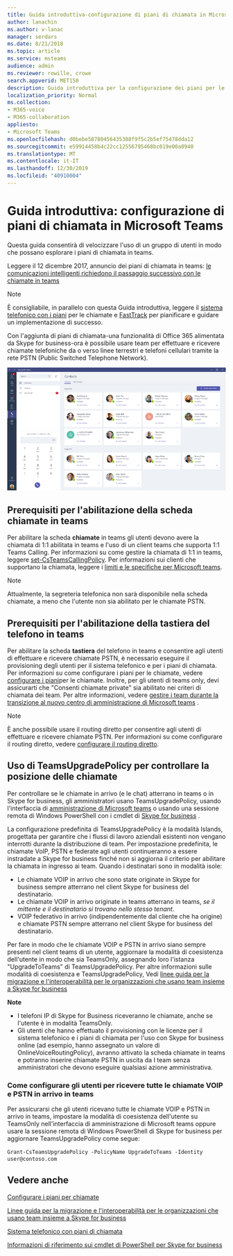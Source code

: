 ```yaml
---
title: Guida introduttiva-configurazione di piani di chiamata in Microsoft Teams
author: lanachin
ms.author: v-lanac
manager: serdars
ms.date: 8/21/2018
ms.topic: article
ms.service: msteams
audience: admin
ms.reviewer: rowille, crowe
search.appverid: MET150
description: Guida introduttiva per la configurazione dei piani per le chiamate in Microsoft teams.
localization_priority: Normal
ms.collection:
- M365-voice
- M365-collaboration
appliesto:
- Microsoft Teams
ms.openlocfilehash: d0bebe58780456435388f9f5c2b5ef75478dda12
ms.sourcegitcommit: e59914458b4c22cc12556795468bc019e00a8940
ms.translationtype: MT
ms.contentlocale: it-IT
ms.lasthandoff: 12/30/2019
ms.locfileid: "40910004"
---
```

<a name="quick-start-guide-configuring-calling-plans-in-microsoft-teams"></a>Guida introduttiva: configurazione di piani di chiamata in Microsoft Teams
==============================================================

Questa guida consentirà di velocizzare l'uso di un gruppo di utenti in modo che possano esplorare i piani di chiamata in teams.

Leggere il 12 dicembre 2017, annuncio dei piani di chiamata in teams: [le comunicazioni intelligenti richiedono il passaggio successivo con le chiamate in teams](https://aka.ms/ipyqus)

> [!NOTE]
> È consigliabile, in parallelo con questa Guida introduttiva, leggere il [sistema telefonico con i piani](calling-plan-landing-page.md) per le chiamate e [FastTrack](https://aka.ms/cloudvoice) per pianificare e guidare un implementazione di successo.

Con l'aggiunta di piani di chiamata-una funzionalità di Office 365 alimentata da Skype for business-ora è possibile usare team per effettuare e ricevere chiamate telefoniche da o verso linee terrestri e telefoni cellulari tramite la rete PSTN (Public Switched Telephone Network).

![Screenshot che mostra la pagina dei contatti in teams](media/Calling_in_Teams.png)
## <a name="prerequisites-for-enabling-the-calls-tab-in-teams"></a>Prerequisiti per l'abilitazione della scheda **chiamate** in teams
Per abilitare la scheda **chiamate** in teams gli utenti devono avere la chiamata di 1:1 abilitata in teams e l'uso di un client teams che supporta 1:1 Teams Calling. Per informazioni su come gestire la chiamata di 1:1 in teams, leggere [set-CsTeamsCallingPolicy](https://docs.microsoft.com/powershell/module/skype/set-csteamscallingpolicy?view=skype-ps). Per informazioni sui clienti che supportano la chiamata, leggere i [limiti e le specifiche per Microsoft teams](https://docs.microsoft.com/microsoftteams/limits-specifications-teams).

> [!NOTE]
> Attualmente, la segreteria telefonica non sarà disponibile nella scheda chiamate, a meno che l'utente non sia abilitato per le chiamate PSTN. 

## <a name="prerequisites-for-enabling-the-dial-pad-in-teams"></a>Prerequisiti per l'abilitazione della **tastiera del telefono** in teams
Per abilitare la scheda **tastiera** del telefono in teams e consentire agli utenti di effettuare e ricevere chiamate PSTN, è necessario eseguire il provisioning degli utenti per il sistema telefonico e per i piani di chiamata. Per informazioni su come configurare i piani per le chiamate, vedere [configurare i piani](https://docs.microsoft.com/microsoftteams/set-up-calling-plans)per le chiamate.
Inoltre, per gli utenti di teams only, devi assicurarti che "Consenti chiamate private" sia abilitato nei criteri di chiamata dei team. Per altre informazioni, vedere [gestire i team durante la transizione al nuovo centro di amministrazione di Microsoft teams](https://docs.microsoft.com/microsoftteams/manage-teams-skypeforbusiness-admin-center) .
> [!NOTE]
> È anche possibile usare il routing diretto per consentire agli utenti di effettuare e ricevere chiamate PSTN. Per informazioni su come configurare il routing diretto, vedere [configurare il routing diretto](https://docs.microsoft.com/microsoftteams/direct-routing-configure).

## <a name="using-teamsupgradepolicy-to-control-where-calls-land"></a>Uso di TeamsUpgradePolicy per controllare la posizione delle chiamate
Per controllare se le chiamate in arrivo (e le chat) atterrano in teams o in Skype for business, gli amministratori usano TeamsUpgradePolicy, usando l'interfaccia di [amministrazione di Microsoft teams](https://aka.ms/teamsadmincenter) o usando una sessione remota di Windows PowerShell con i cmdlet di [Skype for business](https://docs.microsoft.com/powershell/module/skype) .


La configurazione predefinita di TeamsUpgradePolicy è la modalità Islands, progettata per garantire che i flussi di lavoro aziendali esistenti non vengano interrotti durante la distribuzione di team. Per impostazione predefinita, le chiamate VoIP, PSTN e federate agli utenti continueranno a essere instradate a Skype for business finché non si aggiorna il criterio per abilitare la chiamata in ingresso ai team.  Quando i destinatari sono in modalità isole:

 - Le chiamate VOIP in arrivo che sono state originate in Skype for business sempre atterrano nel client Skype for business del destinatario.
 - Le chiamate VOIP in arrivo originate in teams atterrano in teams, *se il mittente e il destinatario si trovano nello stesso tenant*.
 - VOIP federativo in arrivo (indipendentemente dal cliente che ha origine) e chiamate PSTN sempre atterrano nel client Skype for business del destinatario.
 
Per fare in modo che le chiamate VOIP e PSTN in arrivo siano sempre presenti nel client teams di un utente, aggiornare la modalità di coesistenza dell'utente in modo che sia TeamsOnly, assegnando loro l'istanza "UpgradeToTeams" di TeamsUpgradePolicy.  Per altre informazioni sulle modalità di coesistenza e TeamsUpgradePolicy, Vedi [linee guida per la migrazione e l'interoperabilità per le organizzazioni che usano team insieme a Skype for business](https://docs.microsoft.com/MicrosoftTeams/migration-interop-guidance-for-teams-with-skype)

**Note**
 - I telefoni IP di Skype for Business riceveranno le chiamate, anche se l'utente è in modalità TeamsOnly.  
 - Gli utenti che hanno effettuato il provisioning con le licenze per il sistema telefonico e i piani di chiamata per l'uso con Skype for business online (ad esempio, hanno assegnato un valore di OnlineVoiceRoutingPolicy), avranno attivato la scheda chiamate in teams e potranno inserire chiamate PSTN in uscita da I team senza amministratori che devono eseguire qualsiasi azione amministrativa.


### <a name="how-to-configure-users-to-receive-all-incoming-voip-and-pstn-calls-in-teams"></a>Come configurare gli utenti per ricevere tutte le chiamate VOIP e PSTN in arrivo in teams
Per assicurarsi che gli utenti ricevano tutte le chiamate VOIP e PSTN in arrivo in teams, impostare la modalità di coesistenza dell'utente su TeamsOnly nell'interfaccia di amministrazione di Microsoft teams oppure usare la sessione remota di Windows PowerShell di Skype for business per aggiornare TeamsUpgradePolicy come segue:

    Grant-CsTeamsUpgradePolicy -PolicyName UpgradeToTeams -Identity user@contoso.com


## <a name="see-also"></a>Vedere anche
[Configurare i piani per chiamate](https://docs.microsoft.com/SkypeForBusiness/what-are-calling-plans-in-office-365/set-up-calling-plans)

[Linee guida per la migrazione e l'interoperabilità per le organizzazioni che usano team insieme a Skype for business](https://docs.microsoft.com/MicrosoftTeams/migration-interop-guidance-for-teams-with-skype)

[Sistema telefonico con piani di chiamata](calling-plan-landing-page.md)

[Informazioni di riferimento sui cmdlet di PowerShell per Skype for business](https://docs.microsoft.com/powershell/module/skype)

